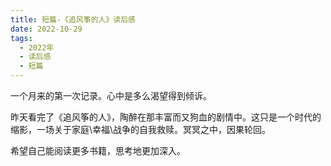 ```yaml
---
title: 短篇-《追风筝的人》读后感
date: 2022-10-29
tags:
  - 2022年
  - 读后感
  - 短篇
---
```


一个月来的第一次记录。心中是多么渴望得到倾诉。

昨天看完了《追风筝的人》，陶醉在那丰富而又狗血的剧情中。这只是一个时代的缩影，一场关于家庭\幸福\战争的自我救赎。冥冥之中，因果轮回。

希望自己能阅读更多书籍，思考地更加深入。
